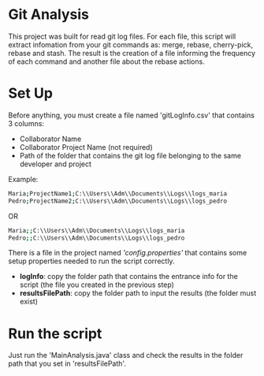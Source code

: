 # Git Analysis

This project was built for read git log files. For each file, this script will extract infomation from your git commands as: merge, rebase, cherry-pick, rebase and stash. The result is the creation of a file informing the frequency of each command and another file about the rebase actions.

# Set Up
Before anything, you must create a file named 'gitLogInfo.csv' that contains 3 columns:
 - Collaborator Name
 - Collaborator Project Name (not required)
 - Path of the folder that contains the git log file belonging to the same developer and project 
 
Example:
```sh
Maria;ProjectName1;C:\\Users\\Adm\\Documents\\Logs\\logs_maria
Pedro;ProjectName2;C:\\Users\\Adm\\Documents\\Logs\\logs_pedro
```
OR
```sh
Maria;;C:\\Users\\Adm\\Documents\\Logs\\logs_maria
Pedro;;C:\\Users\\Adm\\Documents\\Logs\\logs_pedro
```

There is a file in the project named _'config.properties'_ that contains some setup properties needed to run the script correctly.

 - **logInfo**: copy the folder path that contains the entrance info for the script (the file you created in the previous step) 
 - **resultsFilePath**: copy the folder path to input the results (the folder must exist)
 
 # Run the script
Just run the 'MainAnalysis.java' class and check the results in the folder path that you set in 'resultsFilePath'.
